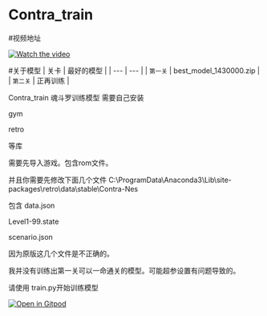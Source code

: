 # Contra_train
#视频地址

[![Watch the video](https://i1.hdslb.com/bfs/archive/575686852210ead66e4ae41bc2a420526c7e4125.jpg@320w_200h_1c_!web-space-index-myvideo.avif
)](https://www.bilibili.com/video/BV1JA41127yF/?share_source=copy_web&vd_source=ffb7da622ce658d7366a91f7aeff01b2)

#关于模型
| 关卡 | 最好的模型 |
| --- | --- |
| `第一关` | best_model_1430000.zip |
| `第二关` | 正再训练 |

Contra_train
魂斗罗训练模型
需要自己安装

gym 

retro

等库

需要先导入游戏。包含rom文件。

并且你需要先修改下面几个文件
C:\ProgramData\Anaconda3\Lib\site-packages\retro\data\stable\Contra-Nes

包含
data.json

Level1-99.state

scenario.json

因为原版这几个文件是不正确的。

我并没有训练出第一关可以一命通关的模型。可能超参设置有问题导致的。

请使用 train.py开始训练模型

[![Open in Gitpod](https://gitpod.io/button/open-in-gitpod.svg)](https://gitpod.io/#https://github.com/shuishen49/Contra_train/blob/main/train.py)
